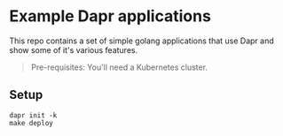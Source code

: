 # Example Dapr applications

This repo contains a set of simple golang applications that use Dapr and show some of it's various features.

> Pre-requisites: You'll need a Kubernetes cluster.

## Setup
```
dapr init -k
make deploy
```

